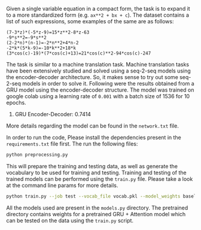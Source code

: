 Given a single variable equation in a compact form, the task is to expand it to a more standardized form (e.g. `ax**2 + bx + c`). The dataset contains a list of such expressions, some examples of the same are as follows: 
```
(7-3*z)*(-5*z-9)=15*z**2-8*z-63
-9*s**2=-9*s**2
(2-2*n)*(n-1)=-2*n**2+4*n-2
-2*k*(5*k-9)=-10*k**2+18*k
(3*cos(c)-19)*(7*cos(c)+13)=21*cos(c)**2-94*cos(c)-247
```

The task is similar to a machine translation task. Machine translation tasks have been extensively studied and solved using a seq-2-seq models using the encoder-decoder architecture. So, it makes sense to try out some seq-2-seq models in order to solve it. 
Following were the results obtained from a GRU model using the encoder-decoder structure. The model was trained on google colab using a learning rate of `0.001` with a batch size of 1536 for 10 epochs. 

1. GRU Encoder-Decoder: 0.7414

More details regarding the model can be found in the `network.txt` file. 

In order to run the code, Please install the dependencies present in the `requirements.txt` file first. The run the following files: 

```bash 
python preprocessing.py
```
This will prepare the training and testing data, as well as generate the vocabulary to be used for training and testing. 
Training and testing of the trained models can be performed using the `train.py` file. Please take a look at the command line params for more details. 

```bash 
python train.py --job test --vocab_file vocab.pkl --model_weights baseline_gru.pt
```

All the models used are present in the `models.py` directory. The pretrained directory contains weights for a pretrained GRU + Attention model which can be tested on the data using the `train.py` script. 
